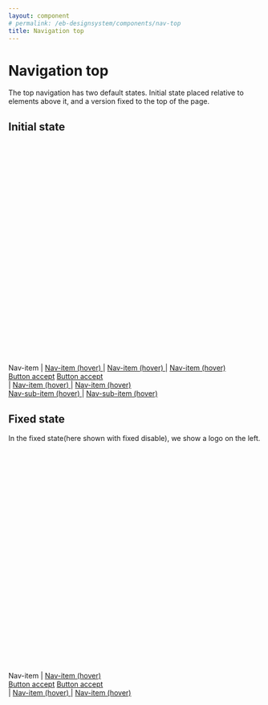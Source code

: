 ```yaml
---
layout: component
# permalink: /eb-designsystem/components/nav-top
title: Navigation top
---
```


# Navigation top

The top navigation has two default states. Initial state placed relative to elements above it, and a version fixed to the top of the page.

## Initial state

<div class="nav-top-stickybackground">
  <nav class="nav-top">
    <div class="nav-top-left">
      <a href="/" class="nav-brand nav-brand--left nav-top-show_when_fixed">
        <svg viewBox="0 0 40 35" class="eblogo-40px">
          <use xmlns:xlink="http://www.w3.org/1999/xlink" xlink:href="#ekstrabladet"></use>
        </svg>
      </a>
      <div class="nav-list nav-top-left">
        <span class="nav-item">
          <label class="toggle-container">
            <span class="toggle toggle--icon">
              <input type="checkbox" hidden class="toggle-input" />
              <i class="toggle toggle-off fas fa-bars color--graa3"></i>
              <i class="toggle toggle-on far fa-times-circle color--reddark"></i>
            </span>
            <span>
                Nav-item
            </span>
          </label>
        </span>
        |
        <span class="nav-item color--flash">
          <a href="#" class="nav-item-hover">
              Nav-item (hover)
          </a>
        </span>
        |
        <span class="nav-item color--flash">
          <a href="#" class="nav-item-hover">
              Nav-item (hover)
          </a>
        </span>
        |
        <span class="nav-item color--flash">
          <a href="#" class="nav-item-hover">
              Nav-item (hover)
          </a>
        </span>
      </div>
    </div>
    <div class="nav-top-right">
      <a href="#" class="button button--solid button--accept">Button accept</a>
      <a href="#" class="button button--solid button--accept">Button accept</a>
      <div class="nav-list nav-top-right">
      |
        <span class="nav-item color--bruger">
          <a href="#" class="nav-item-hover">
              Nav-item (hover)
          </a>
        </span>
        |
        <span class="nav-item color--bruger">
          <a href="#" class="nav-item-hover">
            <i class="fa fas fa-search"></i>
            <span>
              Nav-item (hover)
            </span>
          </a>
        </span>
        </div>
    </div>
  </nav>
</div>

<nav class="nav-top nav-top--sub">
  <div class="nav-top-left">
    <span class="nav-item color--nyheder">
      <a href="#">
          Nav-sub-item (hover)
      </a>
    </span>
    |
    <span class="nav-item color--flash">
      <a href="#">
          Nav-sub-item (hover)
      </a>
    </span>
  </div>
</nav>

## Fixed state

In the fixed state(here shown with fixed disable), we show a logo on the left.

<div class="nav-top-stickybackground">
  <nav class="nav-top nav-top--fixed">
    <div class="nav-top-left">
      <a href="/" class="nav-brand nav-brand--left nav-top-show_when_fixed">
        <svg viewBox="0 0 40 35" class="eblogo-40px">
          <use xmlns:xlink="http://www.w3.org/1999/xlink" xlink:href="#ekstrabladet"></use>
        </svg>
      </a>
      <div class="nav-list nav-top-left">
        <span class="nav-item">
          <label class="toggle-container">
            <span class="toggle toggle--icon">
              <input type="checkbox" hidden class="toggle-input" />
              <i class="toggle toggle-off fas fa-bars color--graa3"></i>
              <i class="toggle toggle-on far fa-times-circle color--reddark"></i>
            </span>
            <span>
                Nav-item
            </span>
          </label>
        </span>
        |
        <span class="nav-item color--flash">
          <a href="#" class="nav-item-hover">
              Nav-item (hover)
          </a>
        </span>
      </div>
    </div>
    <div class="nav-top-right">
      <a href="#" class="button button--solid button--accept">Button accept</a>
      <a href="#" class="button button--solid button--accept">Button accept</a>
      <div class="nav-list nav-top-right">
      |
        <span class="nav-item color--bruger">
          <a href="#" class="nav-item-hover">
              Nav-item (hover)
          </a>
        </span>
        |
        <span class="nav-item color--bruger">
          <a href="#" class="nav-item-hover">
            <i class="fa fas fa-search"></i>
            <span>
              Nav-item (hover)
            </span>
          </a>
        </span>
        </div>
    </div>
  </nav>
</div>
